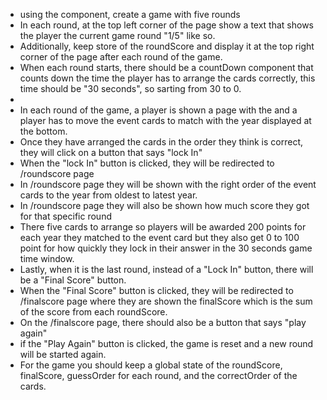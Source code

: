 - using the <GameControls/> component, create a game with five rounds
- In each round, at the top left corner of the page show a text that shows the player the current game round "1/5" like so.
- Additionally, keep store of the roundScore and display it at the top right corner of the page after each round of the game.
- When each round starts, there should be a countDown component that counts down the time the player has to arrange the cards correctly, this time should be "30 seconds", so sarting from 30 to 0.
-
- In each round of the game, a player is shown a page with the <GameControls/> and a player has to move the event cards to match with the year displayed at the bottom.
- Once they have arranged the cards in the order they think is correct, they will click on a button that says "lock In"
- When the "lock In" button is clicked, they will be redirected to /roundscore page
- In /roundscore page they will be shown <GameControls/> with the right order of the event cards to the year from oldest to latest year.
- In /roundscore page they will also be shown how much score they got for that specific round
- There five cards to arrange so players will be awarded 200 points for each year they matched to the event card but they also get 0 to 100 point for how quickly they lock in their answer in the 30 seconds game time window.
- Lastly, when it is the last round, instead of a "Lock In" button, there will be a "Final Score" button.
- When the "Final Score" button is clicked, they will be redirected to /finalscore page where they are shown the finalScore which is the sum of the score from each roundScore.
- On the /finalscore page, there should also be a button that says "play again"
- if the "Play Again" button is clicked, the game is reset and a new round will be started again.
- For the game you should keep a global state of the roundScore, finalScore, guessOrder for each round, and the correctOrder of the cards.
